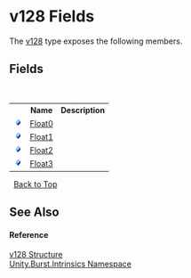 # v128 Fields
 

The <a href="23de2595-00a7-d8a7-bdbf-410653d23e93">v128</a> type exposes the following members.


## Fields
&nbsp;<table><tr><th></th><th>Name</th><th>Description</th></tr><tr><td>![Public field](media/pubfield.gif "Public field")</td><td><a href="fd39bb74-3803-c211-71d0-5c99e190b674">Float0</a></td><td /></tr><tr><td>![Public field](media/pubfield.gif "Public field")</td><td><a href="33cc99f5-1843-91a9-4746-dd22bcb87e7b">Float1</a></td><td /></tr><tr><td>![Public field](media/pubfield.gif "Public field")</td><td><a href="16060335-3e62-aee2-0504-23be54cdcbdc">Float2</a></td><td /></tr><tr><td>![Public field](media/pubfield.gif "Public field")</td><td><a href="eda4edc8-2b54-73ef-ea2a-9841ba36ebc9">Float3</a></td><td /></tr></table>&nbsp;
<a href="#v128-fields">Back to Top</a>

## See Also


#### Reference
<a href="23de2595-00a7-d8a7-bdbf-410653d23e93">v128 Structure</a><br /><a href="09cc6882-0421-9a21-7910-b18b53cbc7d3">Unity.Burst.Intrinsics Namespace</a><br />